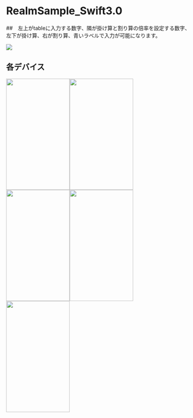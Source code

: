 # RealmSample_Swift3.0

##　左上がtableに入力する数字、隣が掛け算と割り算の倍率を設定する数字、左下が掛け算、右が割り算、青いラベルで入力が可能になります。

![](https://github.com/daisukenagata/RealmSample_Swift3.0/blob/master/realmTableview.gif?raw=truewidth="200"height="350")

## 各デバイス



<img src="https://github.com/daisukenagata/RealmSample_Swift3.0/blob/master/1.png?raw=true" width="172" height="300"><img src="https://github.com/daisukenagata/RealmSample_Swift3.0/blob/master/2.png?raw=true" width="172" height="300"><img src="https://github.com/daisukenagata/RealmSample_Swift3.0/blob/master/3.png?raw=true" width="172" height="300"><img src="https://github.com/daisukenagata/RealmSample_Swift3.0/blob/master/4.png?raw=true" width="172" height="300"><img src="https://github.com/daisukenagata/RealmSample_Swift3.0/blob/master/5.png?raw=true" width="172" height="300">





